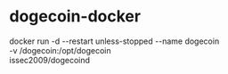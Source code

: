 # dogecoin-docker

docker run -d --restart unless-stopped --name dogecoin \
    -v /dogecoin:/opt/dogecoin \
    issec2009/dogecoind
